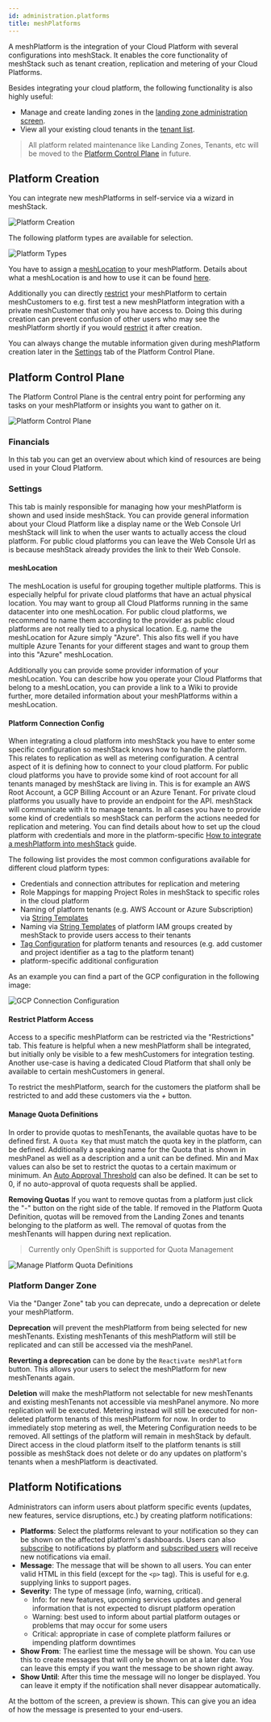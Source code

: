 ```yaml
---
id: administration.platforms
title: meshPlatforms
---
```


A meshPlatform is the integration of your Cloud Platform with several configurations into meshStack.
It enables the core functionality of meshStack such as tenant creation, replication and metering of your Cloud Platforms.

Besides integrating your cloud platform, the following functionality is also highly useful:

* Manage and create landing zones in the [landing zone administration screen](administration.landing-zones.md).
* View all your existing cloud tenants in the [tenant list](administration.tenants.md).

> All platform related maintenance like Landing Zones, Tenants, etc will be moved to the [Platform Control Plane](#platform-control-plane)
> in future.

## Platform Creation

You can integrate new meshPlatforms in self-service via a wizard in meshStack.

![Platform Creation](assets/platform_maintenance/platform-creation.png)

The following platform types are available for selection.

![Platform Types](assets/platform_maintenance/platform-types.png)

You have to assign a [meshLocation](#meshlocation) to your meshPlatform. Details about what a meshLocation is and how to use it can be found [here](#meshlocation).

Additionally you can directly [restrict](#restrict-platform-access) your meshPlatform to certain meshCustomers to e.g. first test a new meshPlatform integration
with a private meshCustomer that only you have access to. Doing this during creation can prevent confusion of other users who may see the meshPlatform shortly if you would [restrict](#restrict-platform-access) it after creation.

You can always change the mutable information given during meshPlatform creation later in the [Settings](#settings) tab of the Platform Control Plane.

## Platform Control Plane

The Platform Control Plane is the central entry point for performing any tasks on your meshPlatform or insights you want to gather on it.

![Platform Control Plane](assets/platform_maintenance/control-plane.png)

### Financials

In this tab you can get an overview about which kind of resources are being used in your Cloud Platform.

### Settings

This tab is mainly responsible for managing how your meshPlatform is shown and used inside meshStack. You can provide general information
about your Cloud Platform like a display name or the Web Console Url meshStack will link to when the user wants to actually access
the cloud platform. For public cloud platforms you can leave the Web Console Url as is because meshStack already provides the link to their Web Console.

#### meshLocation

The meshLocation is useful for grouping together multiple platforms. This is especially helpful for private cloud platforms that have an actual physical location. You may want to group all Cloud Platforms running in the same datacenter into one meshLocation.
For public cloud platforms, we recommend to name them according to the provider as public cloud platforms are not really tied to a physical location. E.g. name the meshLocation for Azure simply "Azure". This also fits well if you have multiple Azure Tenants for your different stages and want to group them into this "Azure" meshLocation.

Additionally you can provide some provider information of your meshLocation. You can describe how you operate your Cloud Platforms that belong to a meshLocation,
you can provide a link to a Wiki to provide further, more detailed information about your meshPlatforms within a meshLocation.

#### Platform Connection Config

When integrating a cloud platform into meshStack you have to enter some specific configuration so meshStack knows how to handle the platform. This relates to replication as well as metering configuration. A central aspect of it is defining how to connect to your cloud platform. For public cloud platforms you have to provide some kind of root account for all tenants managed by meshStack are living in. This is for example an AWS Root Account, a GCP Billing Account or an Azure Tenant. For private cloud platforms you usually have to provide an endpoint for the API. meshStack will communicate with it to manage tenants. In all cases you have to provide some kind of credentials so meshStack can perform the actions needed for replication and metering. You can find details about how to set up the cloud platform with credentials and more in the platform-specific [How to integrate a meshPlatform into meshStack](meshstack.how-to.integrate-meshplatform.md) guide.

The following list provides the most common configurations available for different cloud platform types:

* Credentials and connection attributes for replication and metering
* Role Mappings for mapping Project Roles in meshStack to specific roles in the cloud platform
* Naming of platform tenants (e.g. AWS Account or Azure Subscription) via [String Templates](meshstack.replication-configuration.md#string-templating)
* Naming via [String Templates](meshstack.replication-configuration.md#string-templating) of platform IAM groups created by meshStack to provide users access to their tenants
* [Tag Configuration](meshstack.metadata-tags.md#tags-in-cloud-tenants) for platform tenants and resources (e.g. add customer and project identifier as a tag to the platform tenant)
* platform-specific additional configuration

As an example you can find a part of the GCP configuration in the following image:

![GCP Connection Configuration](assets/platform_maintenance/gcp-config.png)

#### Restrict Platform Access

Access to a specific meshPlatform can be restricted via the "Restrictions" tab. This feature is helpful
when a new meshPlatform shall be integrated, but initially only be visible to a few meshCustomers for integration testing.
Another use-case is having a dedicated Cloud Platform that shall only be available to certain meshCustomers in general.

To restrict the meshPlatform, search for the customers the platform shall be restricted to and add these customers via the *+* button.

#### Manage Quota Definitions

In order to provide quotas to meshTenants, the available quotas have to be defined first. A `Quota Key` that must match the quota key in the platform, can be defined. Additionally a speaking name for the Quota that is shown in meshPanel as well as a description and a unit can be defined. Min and Max values can also be set to restrict the quotas to a certain maximum or minimum. An [Auto Approval Threshold](meshcloud.tenant-quota.md#auto-approval-of-tenant-quota-requests) can also be defined. It can be set to 0, if no auto-approval of quota requests shall be applied.

**Removing Quotas**
If you want to remove quotas from a platform just click the "-" button on the right side of the table. If removed in the Platform Quota Definition, quotas will be removed from the Landing Zones and tenants belonging to the platform as well. The removal of quotas from the meshTenants will happen during next replication.

> Currently only OpenShift is supported for Quota Management

![Manage Platform Quota Definitions](assets/tenants/platform-quota-definitions.png)

### Platform Danger Zone

Via the "Danger Zone" tab you can deprecate, undo a deprecation or delete your meshPlatform.

**Deprecation** will prevent the meshPlatform from being selected for new meshTenants. Existing meshTenants of this meshPlatform will still be replicated and can still be accessed via the meshPanel.

**Reverting a deprecation** can be done by the `Reactivate meshPlatform` button. This allows your users to select the meshPlatform for new meshTenants again.

**Deletion** will make the meshPlatform not selectable for new meshTenants and existing meshTenants not accessible via meshPanel anymore. No more replication will be executed. Metering instead will still be executed for non-deleted platform tenants of this meshPlatform for now. In order to immediately stop metering as well, the Metering Configuration needs to be removed. All settings of the platform will remain in meshStack by default. Direct access in the cloud platform itself to the platform tenants is still possible as meshStack does not delete or do any updates on platform's tenants when a meshPlatform is deactivated.

## Platform Notifications

Administrators can inform users about platform specific events (updates, new features, service disruptions, etc.) by creating platform
notifications:

* **Platforms**: Select the platforms relevant to your notification so they can be shown on the affected platform's dashboards. Users
  can also [subscribe](meshcloud.profile.md#profile) to notifications by platform and [subscribed users](./meshcloud.profile.md#platform-notification-subscriptions) will receive new notifications via email.
* **Message**: The message that will be shown to all users. You can enter valid HTML in this field (except for the `<p>` tag). This is useful for e.g. supplying links to support pages.
* **Severity**: The type of message (info, warning, critical).
  * Info: for new features, upcoming services updates and general information that is not expected to disrupt platform operation
  * Warning: best used to inform about partial platform outages or problems that may occur for some users
  * Critical: appropriate in case of complete platform failures or impending platform downtimes
* **Show From**: The earliest time the message will be shown. You can use this to create messages that will only be shown on at a later date. You can leave this empty if you want the message to be shown right away.
* **Show Until**: After this time the message will no longer be displayed. You can leave it empty if the notification shall never disappear automatically.

At the bottom of the screen, a preview is shown. This can give you an idea of how the message is presented to your end-users.
